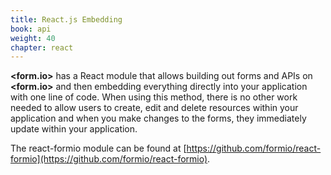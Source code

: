 ```yaml
---
title: React.js Embedding
book: api
weight: 40
chapter: react
---
```

**&lt;<span class="text-primary">form</span>.<span class="text-secondary">io</span>&gt;** has a React module that allows building out forms and APIs on **&lt;<span class="text-primary">form</span>.<span class="text-secondary">io</span>&gt;** and then embedding everything directly into your application with one line of code. When using this method, there is no other work needed to allow users to create, edit and delete resources within your application and when you make changes to the forms, they immediately update within your application.

The react-formio module can be found at [https://github.com/formio/react-formio](https://github.com/formio/react-formio).